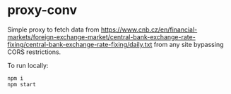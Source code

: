# proxy-conv

Simple proxy to fetch data from https://www.cnb.cz/en/financial-markets/foreign-exchange-market/central-bank-exchange-rate-fixing/central-bank-exchange-rate-fixing/daily.txt
from any site bypassing CORS restrictions.

To run locally:
```
npm i
npm start
```